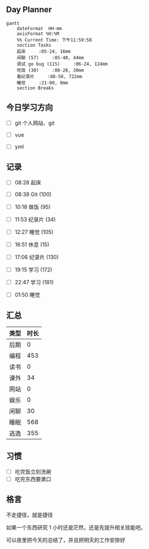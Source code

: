 ## Day Planner
```mermaid
gantt
    dateFormat  HH-mm
    axisFormat %H:%M
    %% Current Time: 下午11:59:58
    section Tasks
    起床     :05-24, 16mm
    闲聊 (57)     :05-40, 44mm
    调试 go bug (115)     :06-24, 124mm
    吃饭 (30)     :08-28, 30mm
    看纪录片     :08-58, 722mm
    睡觉     :21-00, 0mm
    section Breaks

```

## 今日学习方向
- [ ] git 个人网站、git
- [ ] vue
- [ ] yml




## 记录

- [ ] 08:28 起床
- [ ] 08:38 Git (100)
- [ ] 10:18 做饭 (95)
- [ ] 11:53 纪录片 (34)
- [ ] 12:27 睡觉 (105)
- [ ] 16:51 休息 (15)
- [ ] 17:06 纪录片 (130)
- [ ] 19:15 学习 (172)
- [ ] 22:47 学习 (181)
- [ ] 01:50 睡觉


## 汇总

| 类型 | 时长 |
| ---- | ---- |
| 后期 | 0    |
| 编程 | 453  |
| 读书 | 0    |
| 课外 | 34    |
| 网站 | 0    |
| 娱乐 | 0   |
| 闲聊 | 30   |
| 睡眠 | 568  |
| 逃逸 | 355  |



## 习惯
- [ ] 吃完饭立刻洗碗
- [ ] 吃完东西要漱口

## 格言
不走捷径，就是捷径

如果一个东西研究 1 小时还是茫然，还是先提升相关技能吧。

可以夜里把今天的总结了，并且把明天的工作安排好
